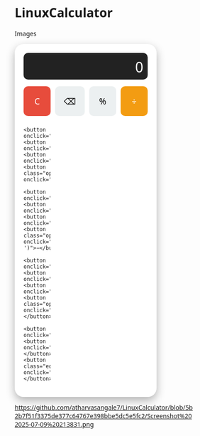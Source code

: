 # LinuxCalculator

Images 

<!DOCTYPE html>
<html lang="en">
<head>
  <meta charset="UTF-8">
  <title>Modern Calculator</title>
  <style>
    * {
      box-sizing: border-box;
      font-family: 'Segoe UI', sans-serif;
    }

    body {
      margin: 0;
      height: 100vh;
      display: flex;
      justify-content: center;
      align-items: center;
      background: linear-gradient(135deg, #2c3e50, #4ca1af);
    }

    .calculator {
      background-color: #fff;
      padding: 20px;
      border-radius: 20px;
      box-shadow: 0 8px 20px rgba(0, 0, 0, 0.3);
      width: 320px;
    }

    .display {
      height: 60px;
      background: #222;
      color: #fff;
      font-size: 2rem;
      padding: 10px;
      text-align: right;
      border-radius: 10px;
      overflow: hidden;
      margin-bottom: 15px;
    }

    .buttons {
      display: grid;
      grid-template-columns: repeat(4, 1fr);
      gap: 10px;
    }

    button {
      padding: 20px;
      font-size: 1.2rem;
      border: none;
      border-radius: 10px;
      background-color: #ecf0f1;
      cursor: pointer;
      transition: 0.2s;
    }

    button:hover {
      background-color: #d0d7dc;
    }

    .operator {
      background-color: #f39c12;
      color: white;
    }

    .operator:hover {
      background-color: #e67e22;
    }

    .equals {
      background-color: #2ecc71;
      color: white;
      grid-column: span 2;
    }

    .equals:hover {
      background-color: #27ae60;
    }

    .clear {
      background-color: #e74c3c;
      color: white;
    }

    .clear:hover {
      background-color: #c0392b;
    }
  </style>
</head>
<body>

<div class="calculator">
  <div class="display" id="display">0</div>
  <div class="buttons">
    <button class="clear" onclick="clearDisplay()">C</button>
    <button onclick="deleteChar()">⌫</button>
    <button onclick="append('%')">%</button>
    <button class="operator" onclick="append('/')">÷</button>

    <button onclick="append('7')">7</button>
    <button onclick="append('8')">8</button>
    <button onclick="append('9')">9</button>
    <button class="operator" onclick="append('*')">×</button>

    <button onclick="append('4')">4</button>
    <button onclick="append('5')">5</button>
    <button onclick="append('6')">6</button>
    <button class="operator" onclick="append('-')">−</button>

    <button onclick="append('1')">1</button>
    <button onclick="append('2')">2</button>
    <button onclick="append('3')">3</button>
    <button class="operator" onclick="append('+')">+</button>

    <button onclick="append('0')">0</button>
    <button onclick="append('.')">.</button>
    <button class="equals" onclick="calculate()">=</button>
  </div>
</div>

<script>
  const display = document.getElementById('display');

  function append(char) {
    if (display.innerText === '0' || display.innerText === 'Error') {
      display.innerText = char;
    } else {
      display.innerText += char;
    }
  }

  function clearDisplay() {
    display.innerText = '0';
  }

  function deleteChar() {
    if (display.innerText.length === 1 || display.innerText === 'Error') {
      display.innerText = '0';
    } else {
      display.innerText = display.innerText.slice(0, -1);
    }
  }

  function calculate() {
    try {
      display.innerText = eval(display.innerText.replace(/×/g, '*').replace(/÷/g, '/'));
    } catch (e) {
      display.innerText = 'Error';
    }
  }
</script>

</body>
</html>



https://github.com/atharvasangale7/LinuxCalculator/blob/5b2b7f51f3375de377c64767e398bbe5dc5e5fc2/Screenshot%202025-07-09%20213831.png

